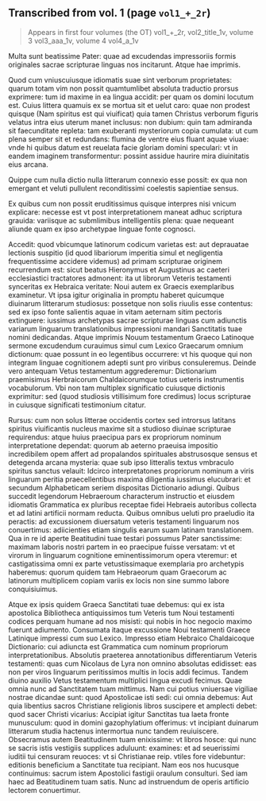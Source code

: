 
## Transcribed from vol. 1  (page `vol1_+_2r`)

>  Appears in first four volumes (the OT) vol1_+_2r,  vol2_title_1v, volume 3 vol3_aaa_1v, volume 4 vol4_a_1v

Multa sunt beatissime Pater: quae ad excudendas impressoriis formis originales sacrae scripturae linguas nos incitarunt. Atque hae imprimis.

Quod cum vniuscuiusque idiomatis suae sint verborum proprietates: quarum totam vim non possit quamtumlibet absoluta traductio prorsus exprimere: tum id maxime in ea lingua accidit: per quam os domini locutum est. Cuius littera quamuis ex se mortua sit et uelut caro: quae non prodest quisque (Nam spiritus est qui viuificat) quia tamen Christus verborum figuris velatus intra eius uterum manet inclusus: non dubium: quin tam admiranda sit faecunditate repleta: tam exuberanti mysteriorum copia cumulata: ut cum plena semper sit et redundans: flumina de ventre eius fluant aquae viuae: vnde hi quibus datum est reuelata facie gloriam domini speculari: vt in eandem imaginem transformentur: possint assidue haurire mira diuinitatis eius arcana.

Quippe cum nulla dictio nulla litterarum connexio esse possit: ex qua non emergant et veluti pullulent reconditissimi coelestis sapientiae sensus.

Ex quibus cum non possit eruditissimus quisque interpres nisi vnicum explicare: necesse est vt post interpretationem maneat adhuc scriptura grauida: variisque ac submlimibus intelligentiis plena: quae nequeant aliunde quam ex ipso archetypae linguae fonte cognosci.

Accedit: quod vbicumque latinorum codicum varietas est: aut deprauatae lectionis suspitio (id quod libariorum imperitia simul et negligentia frequentissime accidere videmus) ad primam scripturae originem recurrendum est: sicut beatus Hieronymus et Augustinus ac caeteri ecclesiastici tractatores admonent: ita ut librorum Veteris testamenti synceritas ex Hebraica veritate: Noui autem ex Graecis exemplaribus examinetur. Vt ipsa igitur originalia in promptu haberet quicumque diuinarum litterarum studiosus: possetque non solis riuulis esse contentus: sed ex ipso fonte salientis aquae in vitam aeternam sitim pectoris extinguere: iussimus archetypas sacrae scripturae linguas cum adiunctis variarum linguarum translationibus impressioni mandari Sanctitatis tuae nomini dedicandas. Atque imprimis Nouum testamentum Graeco Latinoque sermone excudendum curauimus simul cum Lexico Graecarum omnium dictionum: quae possunt in eo legentibus occurrere: vt his quoque qui non integram linguae cognitionem adepti sunt pro viribus consuleremus. Deinde vero antequam Vetus testamentum aggrederemur: Dictionarium praemisimus Herbraicorum Chaldaicorumque totius ueteris instrumentis vocabulorum. Vbi non tam multiplex significatio cuiusque dictionis exprimitur: sed (quod studiosis vtillisimum fore credimus) locus scripturae in cuiusque significati testimonium citatur.

Rursus: cum non solus litterae occidentis cortex sed introrsus latitans spiritus viuificantis nucleus maxime sit a studioso diuinae scripturae requirendus: atque huius praecipua pars ex propriorum nominum interpretatione dependat: quorum ab aeterno praeuisa impositio incredibilem opem affert ad propalandos spirituales abstrusosque sensus et detegenda arcana mysteria: quae sub ipso litteralis textus vmbraculo spiritus sanctus velauit: Idcirco interpretatones propriorum nominum a viris linguarum peritia praecellentibus maxima diligentia iussimus elucubrari: et secundum Alphabeticam seriem dispositas Dictionario adiungi. Quibus succedit legendorum Hebraeroum characterum instructio et eiusdem idiomatis Grammatica ex pluribus receptae fidei Hebraeis autoribus collecta et ad latini artificii normam reducta. Quibus omnibus ueluti pro praeludio ita peractis: ad excussionem diuersatum veteris testamenti linguarum nos conuertimus: adiicienties etiam singulis earum suam latinam translationem. Qua in re id aperte Beatitudini tuae testari possumus Pater sanctissime: maximam laboris nostri partem in eo praecipue fuisse versatam: vt et virorum in linguarum cognitione eminentissimorum opera vteremur: et castigatissima omni ex parte vetustissimaque exemplaria pro archetypis haberemus: quorum quidem tam Hebraeorum quam Graecorum ac latinorum multiplicem copiam variis ex locis non sine summo labore conquisiuimus.

Atque ex ipsis quidem Graeca Sanctitati tuae debemus: qui ex ista apostolica Bibliotheca antiquissimos tum Veteris tum Noui testamenti codices perquam humane ad nos misisti: qui nobis in hoc negocio maximo fuerunt adiumento. Consumata itaque excussione Noui testamenti Graece Latinique impressi cum suo Lexico. Impresso etiam Hebraico Chaldaicoque Dictionario: cui adiuncta est Grammatica cum nominum propriorum interpretationibus. Absolutis praeterea annotationibus differentiarum Veteris testamenti: quas cum Nicolaus de Lyra non omnino absolutas edidisset: eas non per viros linguarum peritissimos multis in locis addi fecimus. Tandem diuino auxilio Vetus testamentum multiplici lingua excudi fecimus. Quae omnia nunc ad Sanctitatem tuam mittimus. Nam cui potius vniuersae vigiliae nostrae dicandae sunt: quod Apostolicae isti sedi: cui omnia debemus: Aut quia libentius sacros Christiane religionis libros suscipere et amplecti debet: quod sacer Christi vicarius: Accipiat igitur Sanctitas tua laeta fronte munusculum: quod in domini gazophylatium offerimus: vt incipiant duinarum litterarum studia hactenus intermortua nunc tandem reuiuiscere. Obsecramus autem Beatitudinem tuam enixissime: vt libros hosce: qui nunc se sacris istis vestigiis supplices aduluunt: examines: et ad seuerissimi iuditii tui censuram reuoces: vt si Christianae reip. vtiles fore videbuntur: editionis beneficium a Sanctitate tua recipiant. Nam eos nos hucusque continuimus: sacrum istem Apostolici fastigii oraulum consulturi. Sed iam haec ad Beatitudinem tuam satis. Nunc ad instruendum de operis artificio lectorem conuertimur.